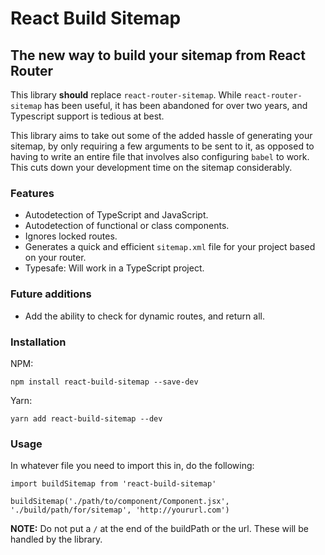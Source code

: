 # React Build Sitemap

## The new way to build your sitemap from React Router

This library **should** replace `react-router-sitemap`. While `react-router-sitemap` has been useful, it has been abandoned for over two years, and Typescript support is tedious at best.

This library aims to take out some of the added hassle of generating your sitemap, by only requiring a few arguments to be sent to it, as opposed to having to write an entire file that involves also configuring `babel` to work. This cuts down your development time on the sitemap considerably.

### Features

- Autodetection of TypeScript and JavaScript.
- Autodetection of functional or class components.
- Ignores locked routes.
- Generates a quick and efficient `sitemap.xml` file for your project based on
your router.
- Typesafe: Will work in a TypeScript project.


### Future additions

- Add the ability to check for dynamic routes, and return all.

### Installation

NPM:

```
npm install react-build-sitemap --save-dev
```

Yarn:

```
yarn add react-build-sitemap --dev
```

### Usage

In whatever file you need to import this in, do the following:

```
import buildSitemap from 'react-build-sitemap'

buildSitemap('./path/to/component/Component.jsx', './build/path/for/sitemap', 'http://yoururl.com')
```

**NOTE:** Do not put a `/` at the end of the buildPath or the url. These will be
handled by the library.
